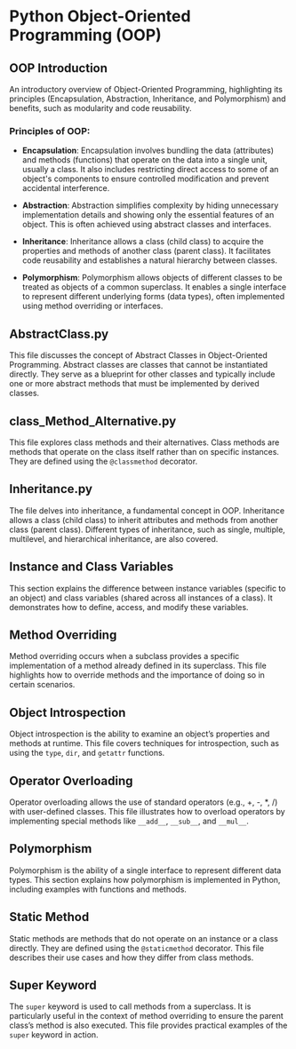# Python Object-Oriented Programming (OOP)

## OOP Introduction

An introductory overview of Object-Oriented Programming, highlighting its principles (Encapsulation, Abstraction, Inheritance, and Polymorphism) and benefits, such as modularity and code reusability.

### Principles of OOP:

- **Encapsulation**: Encapsulation involves bundling the data (attributes) and methods (functions) that operate on the data into a single unit, usually a class. It also includes restricting direct access to some of an object's components to ensure controlled modification and prevent accidental interference.

- **Abstraction**: Abstraction simplifies complexity by hiding unnecessary implementation details and showing only the essential features of an object. This is often achieved using abstract classes and interfaces.

- **Inheritance**: Inheritance allows a class (child class) to acquire the properties and methods of another class (parent class). It facilitates code reusability and establishes a natural hierarchy between classes.

- **Polymorphism**: Polymorphism allows objects of different classes to be treated as objects of a common superclass. It enables a single interface to represent different underlying forms (data types), often implemented using method overriding or interfaces.

## AbstractClass.py

This file discusses the concept of Abstract Classes in Object-Oriented Programming. Abstract classes are classes that cannot be instantiated directly. They serve as a blueprint for other classes and typically include one or more abstract methods that must be implemented by derived classes.

## class_Method_Alternative.py

This file explores class methods and their alternatives. Class methods are methods that operate on the class itself rather than on specific instances. They are defined using the `@classmethod` decorator.

## Inheritance.py

The file delves into inheritance, a fundamental concept in OOP. Inheritance allows a class (child class) to inherit attributes and methods from another class (parent class). Different types of inheritance, such as single, multiple, multilevel, and hierarchical inheritance, are also covered.

## Instance and Class Variables

This section explains the difference between instance variables (specific to an object) and class variables (shared across all instances of a class). It demonstrates how to define, access, and modify these variables.

## Method Overriding

Method overriding occurs when a subclass provides a specific implementation of a method already defined in its superclass. This file highlights how to override methods and the importance of doing so in certain scenarios.

## Object Introspection

Object introspection is the ability to examine an object’s properties and methods at runtime. This file covers techniques for introspection, such as using the `type`, `dir`, and `getattr` functions.

## Operator Overloading

Operator overloading allows the use of standard operators (e.g., +, -, \*, /) with user-defined classes. This file illustrates how to overload operators by implementing special methods like `__add__`, `__sub__`, and `__mul__`.

## Polymorphism

Polymorphism is the ability of a single interface to represent different data types. This section explains how polymorphism is implemented in Python, including examples with functions and methods.

## Static Method

Static methods are methods that do not operate on an instance or a class directly. They are defined using the `@staticmethod` decorator. This file describes their use cases and how they differ from class methods.

## Super Keyword

The `super` keyword is used to call methods from a superclass. It is particularly useful in the context of method overriding to ensure the parent class’s method is also executed. This file provides practical examples of the `super` keyword in action.
